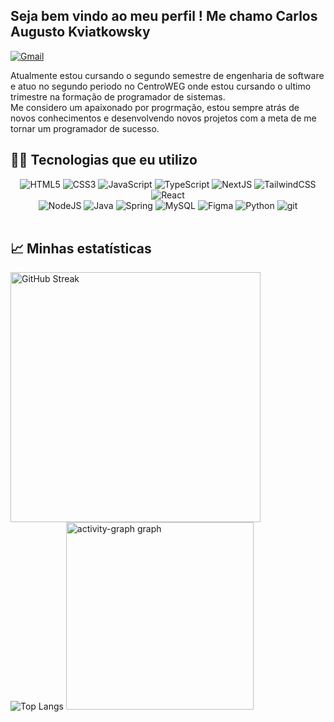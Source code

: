 ## Seja bem vindo ao meu perfil ! Me chamo Carlos Augusto Kviatkowsky

[![Gmail](https://img.shields.io/badge/Gmail-333333?style=for-the-badge&logo=gmail&logoColor=red)](mailto:carloskviatkowsky@gmail.com)


  <p>Atualmente estou cursando o segundo semestre de engenharia de software e atuo no segundo periodo no CentroWEG onde estou cursando o  ultimo trimestre na formação de programador de sistemas.
  <br/> Me considero um apaixonado por progrmação, estou sempre atrás de novos conhecimentos e desenvolvendo novos projetos com a meta de me tornar um programador de sucesso.
  </p>

## 👩‍💻 Tecnologias que eu utilizo

<div align = "center">
    <img alt="HTML5" src="https://img.shields.io/badge/HTML5-E34F26?style=for-the-badge&logo=html5&logoColor=white">
    <img alt="CSS3" src="https://img.shields.io/badge/CSS3-1572B6?style=for-the-badge&logo=css3&logoColor=white">
    <img alt="JavaScript" src="https://img.shields.io/badge/JavaScript-F7DF1E?style=for-the-badge&logo=javascript&logoColor=black">
    <img alt="TypeScript" src="https://img.shields.io/badge/TypeScript-007ACC?style=for-the-badge&logo=typescript&logoColor=white">
    <img alt="NextJS" src="https://img.shields.io/badge/next.js-000000?style=for-the-badge&logo=nextdotjs&logoColor=white">
    <img alt="TailwindCSS" src="https://img.shields.io/badge/tailwindcss-%2338B2AC.svg?style=for-the-badge&logo=tailwind-css&logoColor=white">
    <img alt="React" src="https://img.shields.io/badge/-ReactJs-61DAFB?logo=react&logoColor=white&style=for-the-badge">
    <br>
    <img alt="NodeJS" src="https://img.shields.io/badge/Node.js-43853D?style=for-the-badge&logo=node.js&logoColor=white">
    <img alt="Java" src="https://img.shields.io/badge/Java-ED8B00?style=for-the-badge&logo=openjdk&logoColor=white">
    <img alt="Spring" src="https://img.shields.io/badge/Spring-6DB33F?style=for-the-badge&logo=spring&logoColor=white">
    <img alt="MySQL" src="https://img.shields.io/badge/MySQL-005C84?style=for-the-badge&logo=mysql&logoColor=white">
    <img alt="Figma" src="https://img.shields.io/badge/Figma-696969?style=for-the-badge&logo=figma&logoColor=figma">
    <img alt="Python" src="https://img.shields.io/badge/python-3670A0?style=for-the-badge&logo=python&logoColor=ffdd54">
    <img alt="git" src="https://img.shields.io/badge/GIT-E44C30?style=for-the-badge&logo=git&logoColor=white">
    
    
</div>
<br>


<h2>📈 Minhas estatísticas</h2>

<div>
    <img src="https://github-readme-streak-stats.herokuapp.com?user=carlosCAK&theme=tokyonight" alt="GitHub Streak" width="400"><br>
    <img src="https://github-readme-stats.vercel.app/api/top-langs/?username=carlosCAK&layout=pie&theme=tokyonight" alt="Top Langs">
    <img src="https://github-readme-activity-graph.vercel.app/graph?username=carlosCAK&radius=16&theme=gruvbox&area=true&order=5" height="300" alt="activity-graph graph"  />

</div>

<!--
**CarlosCAK/CarlosCAK** is a ✨ _special_ ✨ repository because its `README.md` (this file) appears on your GitHub profile.

Here are some ideas to get you started:

- 🔭 I’m currently working on ...
- 🌱 I’m currently learning ...
- 👯 I’m looking to collaborate on ...
- 🤔 I’m looking for help with ...
- 💬 Ask me about ...
- 📫 How to reach me: ...
- 😄 Pronouns: ...
- ⚡ Fun fact: ...
-->
